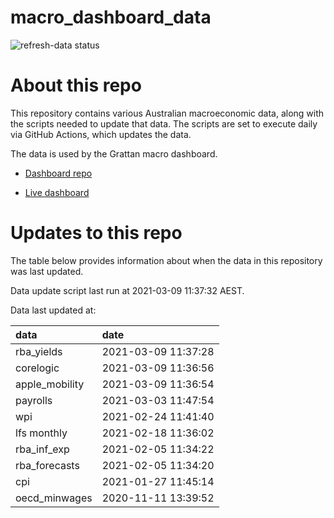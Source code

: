 
<!-- README.md is generated from README.Rmd. Please edit that file -->

# macro\_dashboard\_data

<!-- badges: start -->

![refresh-data
status](https://github.com/MattCowgill/macro_dashboard_data/workflows/refresh-data/badge.svg)

<!-- badges: end -->

# About this repo

This repository contains various Australian macroeconomic data, along
with the scripts needed to update that data. The scripts are set to
execute daily via GitHub Actions, which updates the data.

The data is used by the Grattan macro dashboard.

  - [Dashboard repo](https://github.com/grattan/macrodashboard)

  - [Live dashboard](https://mattcowgill.shinyapps.io/macrodashboard/)

# Updates to this repo

The table below provides information about when the data in this
repository was last updated.

Data update script last run at 2021-03-09 11:37:32 AEST.

Data last updated at:

| data            | date                |
| :-------------- | :------------------ |
| rba\_yields     | 2021-03-09 11:37:28 |
| corelogic       | 2021-03-09 11:36:56 |
| apple\_mobility | 2021-03-09 11:36:54 |
| payrolls        | 2021-03-03 11:47:54 |
| wpi             | 2021-02-24 11:41:40 |
| lfs monthly     | 2021-02-18 11:36:02 |
| rba\_inf\_exp   | 2021-02-05 11:34:22 |
| rba\_forecasts  | 2021-02-05 11:34:20 |
| cpi             | 2021-01-27 11:45:14 |
| oecd\_minwages  | 2020-11-11 13:39:52 |
